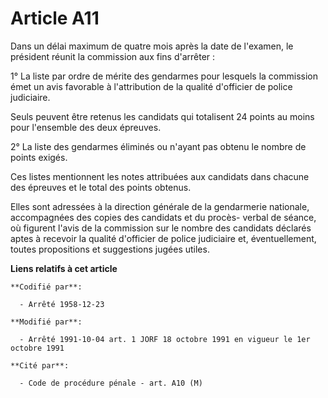 # Article A11

Dans un délai maximum de quatre mois après la date de l'examen, le président réunit la commission aux fins d'arrêter :

1° La liste par ordre de mérite des gendarmes pour lesquels la commission émet un avis favorable à l'attribution de la
qualité d'officier de police judiciaire.

Seuls peuvent être retenus les candidats qui totalisent 24 points au moins pour l'ensemble des deux épreuves.

2° La liste des gendarmes éliminés ou n'ayant pas obtenu le nombre de points exigés.

Ces listes mentionnent les notes attribuées aux candidats dans chacune des épreuves et le total des points obtenus.

Elles sont adressées à la direction générale de la gendarmerie nationale, accompagnées des copies des candidats et du procès-
verbal de séance, où figurent l'avis de la commission sur le nombre des candidats déclarés aptes à recevoir la qualité
d'officier de police judiciaire et, éventuellement, toutes propositions et suggestions jugées utiles.

**Liens relatifs à cet article**

	**Codifié par**:

	  - Arrêté 1958-12-23

	**Modifié par**:

	  - Arrêté 1991-10-04 art. 1 JORF 18 octobre 1991 en vigueur le 1er octobre 1991

	**Cité par**:

	  - Code de procédure pénale - art. A10 (M)
